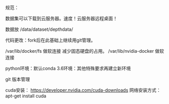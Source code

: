 


规范：

数据集可以下载到云服务器。速度！云服务器远程桌面！

数据放  /data/dataset/depthdata/

代码更改：fork后在此基础上继续用git管理。

/var/lib/docker/fs  做软连接 减少固态硬盘的占用。
/var/lib/nvidia-docker 做软连接


python环境：默认conda 3.6环境：其他特殊要求再建立新环境





git 版本管理

 

cuda安装：  https://developer.nvidia.com/cuda-downloads   网络安装方式： apt-get install cuda






